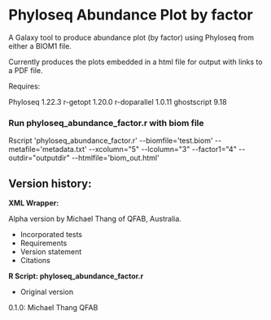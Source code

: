 # Phyloseq Abundance Plot by factor

A Galaxy tool to produce abundance plot (by factor) using Phyloseq from either a BIOM1 file.

Currently produces the plots embedded in a html file for output with links to a PDF file.

Requires:

Phyloseq 1.22.3
r-getopt 1.20.0
r-doparallel 1.0.11
ghostscript 9.18



### Run phyloseq_abundance_factor.r with biom file
Rscript 'phyloseq_abundance_factor.r' --biomfile='test.biom' --metafile='metadata.txt' --xcolumn="5" --lcolumn="3" --factor1="4" --outdir="outputdir" --htmlfile='biom_out.html'

## Version history:

**XML Wrapper:**

Alpha version by Michael Thang of QFAB, Australia.


* Incorporated tests
* Requirements
* Version statement
* Citations


**R Script: phyloseq_abundance_factor.r**

* Original version

0.1.0: Michael Thang QFAB

